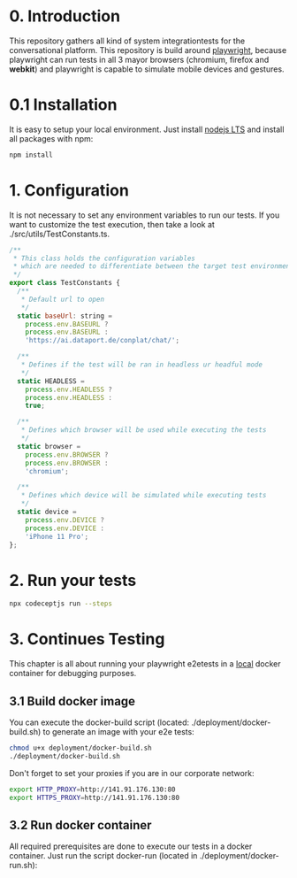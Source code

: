 # 0. Introduction

This repository gathers all kind of system integrationtests for the conversational platform. This repository is build around [playwright](https://playwright.dev/), because playwright can run tests in all 3 mayor browsers (chromium, firefox and <b>webkit</b>) and playwright is capable to simulate mobile devices and gestures.

# 0.1 Installation
It is easy to setup your local environment. Just install [nodejs LTS](https://nodejs.org/en/) and install all packages with npm:

```bash
npm install
```

# 1. Configuration
It is not necessary to set any environment variables to run our tests. If you want to customize the test execution, then take a look at ./src/utils/TestConstants.ts.
```js
/**
 * This class holds the configuration variables
 * which are needed to differentiate between the target test environments.
 */
export class TestConstants {
  /**
   * Default url to open
   */
  static baseUrl: string =
    process.env.BASEURL ?
    process.env.BASEURL :
    'https://ai.dataport.de/conplat/chat/';

  /**
   * Defines if the test will be ran in headless ur headful mode
   */
  static HEADLESS =
    process.env.HEADLESS ?
    process.env.HEADLESS :
    true;

  /**
   * Defines which browser will be used while executing the tests
   */
  static browser =
    process.env.BROWSER ?
    process.env.BROWSER :
    'chromium';

  /**
   * Defines which device will be simulated while executing tests
   */
  static device =
    process.env.DEVICE ?
    process.env.DEVICE :
    'iPhone 11 Pro';
};
```
# 2. Run your tests

```bash
npx codeceptjs run --steps
```
# 3. Continues Testing
This chapter is all about running your playwright e2etests in a <u>local</u> docker container for debugging purposes.

## 3.1 Build docker image

You can execute the docker-build script (located: ./deployment/docker-build.sh) to generate an image with your e2e tests:

```bash
chmod u+x deployment/docker-build.sh
./deployment/docker-build.sh
```

Don't forget to set your proxies if you are in our corporate network:
```bash
export HTTP_PROXY=http://141.91.176.130:80
export HTTPS_PROXY=http://141.91.176.130:80
```

## 3.2 Run docker container

All required prerequisites are done to execute our tests in a docker container. Just run the script docker-run (located in ./deployment/docker-run.sh):
```

```